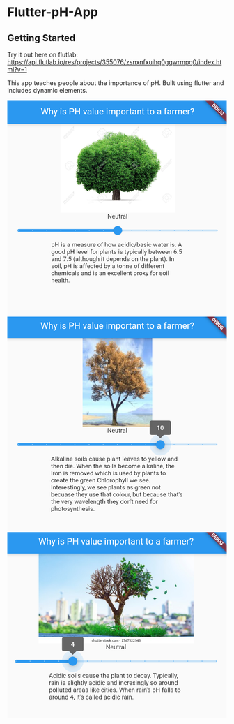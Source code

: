 # Flutter-pH-App

## Getting Started

Try it out here on flutlab:
https://api.flutlab.io/res/projects/355076/zsnxnfxuihq0gqwrmpg0/index.html?v=1

This app teaches people about the importance of pH. Built using flutter and includes dynamic elements. 

![alt text](./screenshots/neautral.png)
![alt text](./screenshots/alk.png)
![alt text](./screenshots/acidic.png)